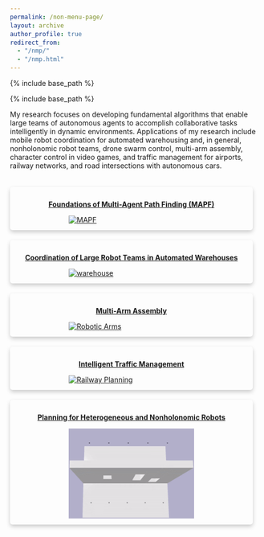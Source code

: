 ```yaml
---
permalink: /non-menu-page/
layout: archive
author_profile: true
redirect_from: 
  - "/nmp/"
  - "/nmp.html"
---
```

<!--title: "Page not in menu"
excerpt: "This is a page not in the main menu"-->
{% include base_path %}
<!--{% include toc %}-->

{% include base_path %}

My research focuses on developing fundamental algorithms that enable large teams of autonomous agents
to accomplish collaborative tasks intelligently in dynamic environments.
Applications of my research include
mobile robot coordination for automated warehousing and, in general, nonholonomic robot teams,
drone swarm control,
multi-arm assembly,
character control in video games,
and traffic management for airports, railway networks, and road intersections with autonomous cars.

<!--<link rel="stylesheet" href="https://jiaoyangli.me/assets/css/imagehovertext.css">-->

<style>
.flex-container {
    display: flex;
}

.is-flex-wrap {
  flex-wrap: wrap;
}

.flex-child{
    padding:.75rem;
    min-width:300px;
    flex: 1;
    margin-right: 20px;
    margin-top: 20px;
}

.card {
  /* Add shadows to create the "card" effect */
  box-shadow: 0 4px 8px 0 rgba(0,0,0,0.2);
  transition: 0.3s;
  padding: 0.75rem;
  flex-direction: column;
  max-width: 100%;
  border-radius: 5px;
}

/* On mouse-over, add a deeper shadow */
.card:hover {
  box-shadow: 0 12px 16px 0 rgba(0,0,0,0.2);
}

.image {
    position: relative;
    width: 250px;
    margin-top: 1.0em;
    margin-left: auto;
    margin-right: auto;
}

.image__title {
    font-size: 1em;
    font-weight: bold;
    text-align: center;
    margin-top: 1.0em;
}

.image__img {
    display: block;
    width: 100%;
}

.image__description {
    margin-top: 0.25em;
    margin-left: 0.25em;
    margin-right: 0.25em;
    text-align: center;
    font-size: 0.8em;
    font-weight: normal
}

.image__overlay {
    position: absolute;
    top: 0;
    left: 0;
    width: 100%;
    height: 100%;
    background: rgba(0, 0, 0, 0.5);
    color: #ffffff;
    display: flex;
    flex-direction: column;
    justify-content: center;
    opacity: 0;
    transition: opacity 0.25s;
}

.image__overlay--blur {
    backdrop-filter: blur(5px);
}

.image__overlay > * {
    transform: translateY(20px);
    transition: transform 0.25s;
}

.image__overlay:hover {
    opacity: 1;
}

.image__overlay:hover > * {
    transform: translateY(0);
}
</style>


<div class="flex-container is-flex-wrap">
    <!-- MAPF -->
    <div class="flex-child card">
        <a href="https://jiaoyangli.me/research/mapf/">
            <p class="image__title"> Foundations of Multi-Agent Path Finding (MAPF) </p>
            <div class="image">
                <img class="image__img" src="https://jiaoyangli.me/images/mapf-demo.gif" alt="MAPF" />
                <div class="image__overlay image__overlay--blur">
                    <p class="image__description">
                        We develop efficient and effective algorithms to solve challenging MAPF instances 
                        via a variety of AI and optimization technologies.
                    </p>
                </div>
            </div>
        </a>
    </div>
    <!-- warehouse -->
    <div class="flex-child card">
        <a href="https://jiaoyangli.me/research/warehouse/">
            <p class="image__title"> Coordination of Large Robot Teams in Automated Warehouses </p>
            <div class="image">
                <img class="image__img" src="https://jiaoyangli.me/images/warehouse-5x.gif" alt="warehouse">
                <div class="image__overlay image__overlay--blur">
                    <p class="image__description">
                        We combine task planning, path planning, and execution control
                        to coordinate thousands of mobile robots
                        to fulfill delivery tasks in automated warehouses.
                    </p>
                </div>
            </div>
        </a>
    </div>
    <!-- robotic arms -->
    <div class="flex-child card">
        <a href="https://jiaoyangli.me/research/arm/">
            <p class="image__title"> Multi-Arm Assembly </p>
            <div class="image">
                <img class="image__img" src="https://jiaoyangli.me/images/bar.gif" alt="Robotic Arms">
                <div class="image__overlay image__overlay--blur">
                    <p class="image__description">
                        We develop combined task and motion planning frameworks
                        to jointly plan safe, low-cost plans
                        for a team of robots to assemble complex spatial structures.
                    </p>
                </div>
            </div>
        </a>
    </div>
    <!-- traffic -->
    <div class="flex-child card">
        <a href="https://jiaoyangli.me/research/traffic/">
            <p class="image__title"> Intelligent Traffic Management </p>
            <div class="image">
                <img class="image__img" src="https://jiaoyangli.me/images/flatland.gif" alt="Railway Planning">
                <div class="image__overlay image__overlay--blur">
                    <p class="image__description">
                        We develop intelligent planning systems to coordinate
                        trains, airplanes, autonomous vehicle, etc. on complex road networks under uncertainty.
                    </p>
                </div>
            </div>
        </a>
    </div>
    <!-- drones -->
    <div class="flex-child card">
        <a href="https://jiaoyangli.me/research/drones/">
            <p class="image__title"> Planning for Heterogeneous and Nonholonomic Robots </p>
            <div class="image">
                <img class="image__img" src="../images/drone_side.gif" alt="Drones">
                <div class="image__overlay image__overlay--blur">
                    <p class="image__description">
                        We generalize MAPF algorithms to coordinate teams of 
                        heterogeneous and nonholonomic robots 
                        by considering various practical constraints from robotics.
                    </p>
                </div>
            </div>
        </a>
    </div>
    <!-- others -->
    <!-- 
    <div class="flex-child card">
        <p class="image__title"> Other Projects </p>
        <div class="image">
            <a href="https://jiaoyangli.me/research/others/">
                <img class="image__img" src="https://jiaoyangli.me/images/3d-fastmap.png" alt="FastMap">
                <div class="image__overlay image__overlay--blur">
                    <p class="image__description"> 
                        We perform other planning and search related projects, 
                        such as graph embeddings, multi-agent meeting problems, etc. 
                    </p>
                </div>
            </a>
        </div>
    </div> 
    -->
</div>
